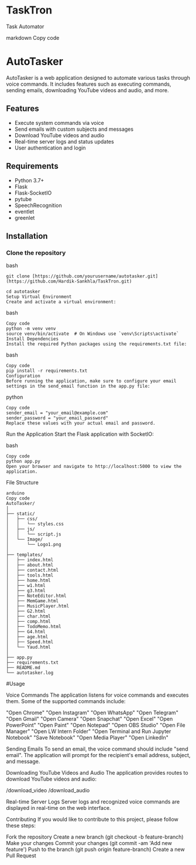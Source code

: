 # TaskTron
Task Automator

markdown
Copy code
# AutoTasker

AutoTasker is a web application designed to automate various tasks through voice commands. It includes features such as executing commands, sending emails, downloading YouTube videos and audio, and more.

## Features

- Execute system commands via voice
- Send emails with custom subjects and messages
- Download YouTube videos and audio
- Real-time server logs and status updates
- User authentication and login

## Requirements

- Python 3.7+
- Flask
- Flask-SocketIO
- pytube
- SpeechRecognition
- eventlet
- greenlet

## Installation

### Clone the repository

bash
```
git clone [https://github.com/yourusername/autotasker.git](https://github.com/Hardik-Sankhla/TaskTron.git)

cd autotasker
Setup Virtual Environment
Create and activate a virtual environment:
```
bash
```
Copy code
python -m venv venv
source venv/bin/activate  # On Windows use `venv\Scripts\activate`
Install Dependencies
Install the required Python packages using the requirements.txt file:
```
bash
```
Copy code
pip install -r requirements.txt
Configuration
Before running the application, make sure to configure your email settings in the send_email function in the app.py file:
```
python
```
Copy code
sender_email = "your_email@example.com"
sender_password = "your_email_password"
Replace these values with your actual email and password.
```
Run the Application
Start the Flask application with SocketIO:

bash
```
Copy code
python app.py
Open your browser and navigate to http://localhost:5000 to view the application.
```

File Structure
```
arduino
Copy code
AutoTasker/
│
├── static/
│   ├── css/
│   │   └── styles.css
│   ├── js/
│   │   └── script.js
│   └── Image/
│       └── Logo1.png
│
├── templates/
│   ├── index.html
│   ├── about.html
│   ├── contact.html
│   ├── tools.html
│   ├── home.html
│   ├── w1.html
│   ├── g3.html
│   ├── NoteEditor.html
│   ├── MemGame.html
│   ├── MusicPlayer.html
│   ├── G2.html
│   ├── char.html
│   ├── comp.html
│   ├── TodoMemo.html
│   ├── G4.html
│   ├── age.html
│   ├── Speed.html
│   └── Yaud.html
│
├── app.py
├── requirements.txt
├── README.md
└── autotasker.log

```
#Usage

Voice Commands
The application listens for voice commands and executes them. Some of the supported commands include:

"Open Chrome"
"Open Instagram"
"Open WhatsApp"
"Open Telegram"
"Open Gmail"
"Open Camera"
"Open Snapchat"
"Open Excel"
"Open PowerPoint"
"Open Paint"
"Open Notepad"
"Open OBS Studio"
"Open File Manager"
"Open LW Intern Folder"
"Open Terminal and Run Jupyter Notebook"
"Save Notebook"
"Open Media Player"
"Open LinkedIn"


Sending Emails
To send an email, the voice command should include "send email". The application will prompt for the recipient's email address, subject, and message.

Downloading YouTube Videos and Audio
The application provides routes to download YouTube videos and audio:

/download_video
/download_audio

Real-time Server Logs
Server logs and recognized voice commands are displayed in real-time on the web interface.

Contributing
If you would like to contribute to this project, please follow these steps:

Fork the repository
Create a new branch (git checkout -b feature-branch)
Make your changes
Commit your changes (git commit -am 'Add new feature')
Push to the branch (git push origin feature-branch)
Create a new Pull Request

